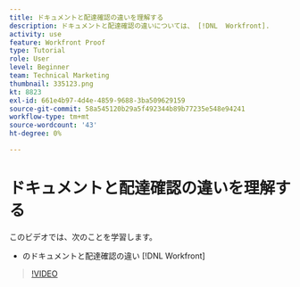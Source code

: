```yaml
---
title: ドキュメントと配達確認の違いを理解する
description: ドキュメントと配達確認の違いについては、 [!DNL  Workfront].
activity: use
feature: Workfront Proof
type: Tutorial
role: User
level: Beginner
team: Technical Marketing
thumbnail: 335123.png
kt: 8823
exl-id: 661e4b97-4d4e-4859-9688-3ba509629159
source-git-commit: 58a545120b29a5f492344b89b77235e548e94241
workflow-type: tm+mt
source-wordcount: '43'
ht-degree: 0%

---
```


# ドキュメントと配達確認の違いを理解する

このビデオでは、次のことを学習します。

* のドキュメントと配達確認の違い [!DNL Workfront]

>[!VIDEO](https://video.tv.adobe.com/v/335123/?quality=12)
